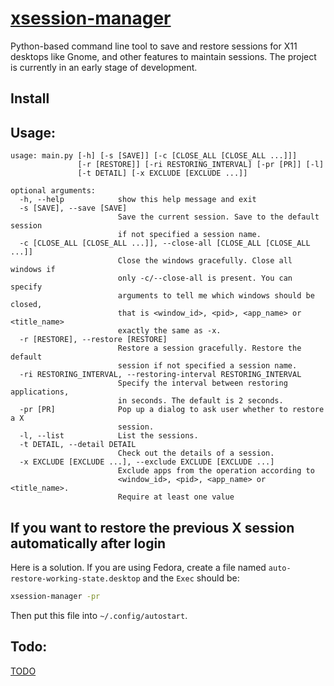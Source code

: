 # [xsession-manager](https://github.com/nlpsuge/xsession-manager)

Python-based command line tool to save and restore sessions for X11 desktops like Gnome, 
and other features to maintain sessions. The project is currently in an early stage of development.
## Install


## Usage:

```
usage: main.py [-h] [-s [SAVE]] [-c [CLOSE_ALL [CLOSE_ALL ...]]]
               [-r [RESTORE]] [-ri RESTORING_INTERVAL] [-pr [PR]] [-l]
               [-t DETAIL] [-x EXCLUDE [EXCLUDE ...]]

optional arguments:
  -h, --help            show this help message and exit
  -s [SAVE], --save [SAVE]
                        Save the current session. Save to the default session
                        if not specified a session name.
  -c [CLOSE_ALL [CLOSE_ALL ...]], --close-all [CLOSE_ALL [CLOSE_ALL ...]]
                        Close the windows gracefully. Close all windows if
                        only -c/--close-all is present. You can specify
                        arguments to tell me which windows should be closed,
                        that is <window_id>, <pid>, <app_name> or <title_name>
                        exactly the same as -x.
  -r [RESTORE], --restore [RESTORE]
                        Restore a session gracefully. Restore the default
                        session if not specified a session name.
  -ri RESTORING_INTERVAL, --restoring-interval RESTORING_INTERVAL
                        Specify the interval between restoring applications,
                        in seconds. The default is 2 seconds.
  -pr [PR]              Pop up a dialog to ask user whether to restore a X
                        session.
  -l, --list            List the sessions.
  -t DETAIL, --detail DETAIL
                        Check out the details of a session.
  -x EXCLUDE [EXCLUDE ...], --exclude EXCLUDE [EXCLUDE ...]
                        Exclude apps from the operation according to
                        <window_id>, <pid>, <app_name> or <title_name>.
                        Require at least one value
```

## If you want to restore the previous X session automatically after login
Here is a solution. If you are using Fedora, create a file named ```auto-restore-working-state.desktop``` and the ```Exec``` should be:
```bash
xsession-manager -pr
```
Then put this file into ```~/.config/autostart```.

## Todo:
[TODO](https://github.com/nlpsuge/xsession-manager/blob/master/TODO.md)
